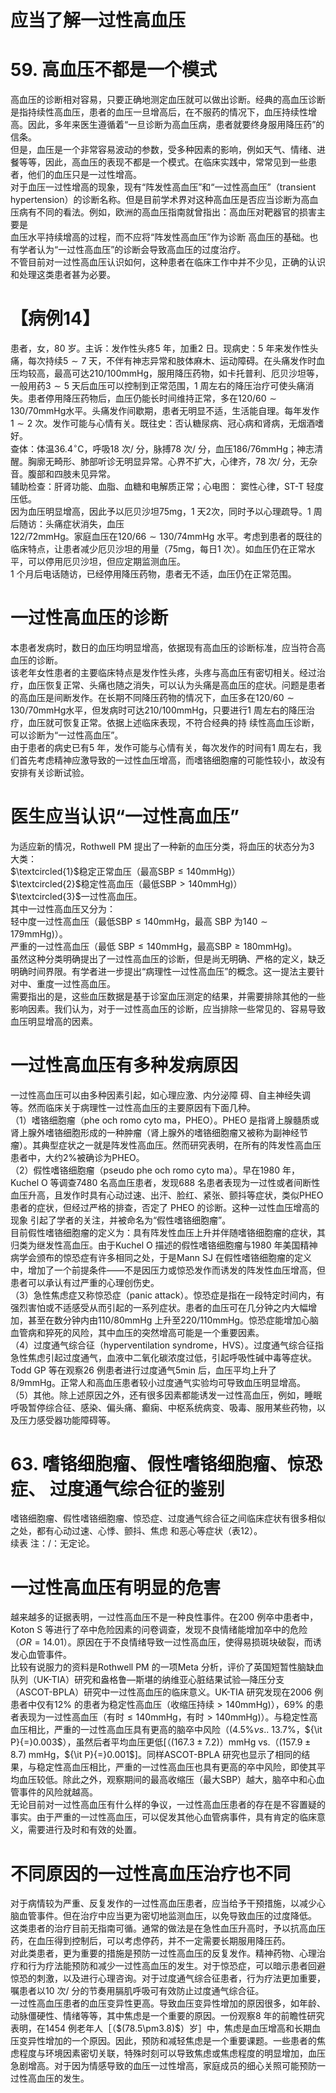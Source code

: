 # 应当了解一过性高血压  
# 59. 高血压不都是一个模式  
高血压的诊断相对容易，只要正确地测定血压就可以做出诊断。经典的高血压诊断是指持续性高血压，患者的血压一旦增高后，在不服药的情况下，血压持续性增高。因此，多年来医生遵循着“一旦诊断为高血压病，患者就要终身服用降压药”的信条。  
但是，血压是一个非常容易波动的参数，受多种因素的影响，例如天气、情绪、进餐等等，因此，高血压的表现不都是一个模式。在临床实践中，常常见到一些患者，他们的血压只是一过性增高。  
对于血压一过性增高的现象，现有“阵发性高血压”和“一过性高血压”（transient hypertension）的诊断名称。但是目前学术界对这种高血压是否应当诊断为高血压病有不同的看法。例如，欧洲的高血压指南就曾指出：高血压对靶器官的损害主要是  
血压水平持续增高的过程，而不应将“阵发性高血压”作为诊断 高血压的基础。也有学者认为“一过性高血压”的诊断会导致高血压的过度治疗。  
不管目前对一过性高血压认识如何，这种患者在临床工作中并不少见，正确的认识和处理这类患者甚为必要。  
# 【病例14】  
患者，女，80 岁。主诉：发作性头疼5 年，加重2 日。现病史：5 年来发作性头痛，每次持续$5\sim7$ 天，不伴有神志异常和肢体麻木、运动障碍。在头痛发作时血压均较高，最高可达$210/100\mathrm{mmHg}$，服用降压药物，如卡托普利、厄贝沙坦等，一般用药$3\sim5$ 天后血压可以控制到正常范围，1 周左右的降压治疗可使头痛消失。患者停用降压药物后，血压仍能长时间维持正常，多在$120/60\sim130/70\mathrm{mmHg}$水平。头痛发作间歇期，患者无明显不适，生活能自理。每年发作$1\sim2$ 次。发作可能与心情有关。既往史：否认糖尿病、冠心病和肾病，无烟酒嗜好。  
查体：体温$36.4^{\circ}\mathrm{C}$，呼吸18 次/ 分，脉搏78 次/ 分，血压$186/76\mathrm{mmHg}$；神志清醒。胸廓无畸形、肺部听诊无明显异常。心界不扩大，心律齐，78 次/ 分，无杂音。腹部和四肢未见异常。  
辅助检查：肝肾功能、血脂、血糖和电解质正常；心电图： 窦性心律，ST-T 轻度压低。  
因为血压明显增高，因此予以厄贝沙坦$75\mathrm{mg}$，1 天2次，同时予以心理疏导。1 周后随访：头痛症状消失，血压  
$122/72\mathrm{mmHg}$。家庭血压在$120/66\sim130/74\mathrm{mmHg}$ 水平。考虑到患者的既往的临床特点，让患者减少厄贝沙坦的用量（$75\mathrm{mg}$，每日1 次）。如血压仍在正常水平，可以停用厄贝沙坦，但应定期监测血压。  
1 个月后电话随访，已经停用降压药物，患者无不适，血压仍在正常范围。  
#  一过性高血压的诊断  
本患者发病时，数日的血压均明显增高，依据现有高血压的诊断标准，应当符合高血压的诊断。  
该老年女性患者的主要临床特点是发作性头疼，头疼与高血压有密切相关。经过治疗，血压恢复正常、头痛也随之消失，可以认为头痛是高血压的症状。问题是患者的高血压是间断发作。在长期不同降压药物的情况下，血压多在$120/60\sim130/70\mathrm{mmHg}$水平，但发病时可达$210/100\mathrm{mmHg}$，只要进行1 周左右的降压治疗，血压就可恢复正常。依据上述临床表现，不符合经典的持 续性高血压诊断，可以诊断为“一过性高血压”。  
由于患者的病史已有5 年，发作可能与心情有关，每次发作的时间有1 周左右，我们首先考虑精神应激导致的一过性血压增高，而嗜铬细胞瘤的可能性较小，故没有安排有关诊断试验。  
#  医生应当认识“一过性高血压”  
为适应新的情况，Rothwell PM 提出了一种新的血压分类，将血压的状态分为3 大类：  
$\textcircled{1}$稳定正常血压（最高$\mathrm{SBP\leqslant140mmHg})$）  
$\textcircled{2}$稳定性高血压（最低$\mathrm{SBP>140mmHg})$）  
$\textcircled{3}$一过性高血压。  
其中一过性高血压又分为：  
轻中度一过性高血压（最低$\mathrm{SBP\leqslant140mmHg}$，最高 SBP 为$140\sim179\mathrm{mmHg})$）。  
严重的一过性高血压（最低 $\mathrm{SBP\leqslant140mmHg}$，最高$\mathrm{SBP}\geqslant180\mathrm{mm}\mathrm{Hg})$。  
虽然这种分类明确提出了一过性高血压的诊断，但是尚无明确、严格的定义，缺乏明确时间界限。有学者进一步提出“病理性一过性高血压”的概念。这一提法主要针对中、重度一过性高血压。  
需要指出的是，这些血压数据是基于诊室血压测定的结果，并需要排除其他的一些影响因素。我们认为，对于一过性高血压的诊断，应当排除一些常见的、容易导致血压明显增高的因素。  
#  一过性高血压有多种发病原因  
一过性高血压可以由多种因素引起，如心理应激、内分泌障 碍、自主神经失调等。然而临床关于病理性一过性高血压的主要原因有下面几种。  
（1）嗜铬细胞瘤（phe och romo cyto ma，PHEO）。PHEO 是指肾上腺髓质或肾上腺外嗜铬细胞形成的一种肿瘤（肾上腺外的嗜铬细胞瘤又被称为副神经节瘤）。其典型症状之一就是阵发性高血压。然而研究表明，在所有的阵发性高血压患者中，大约$2\%$被确诊为PHEO。  
（2）假性嗜铬细胞瘤（pseudo phe och romo cyto ma）。早在1980 年，Kuchel O 等调查7480 名高血压患者，发现688 名患者表现为一过性或者间断性血压升高，且发作时具有心动过速、出汗、脸红、紧张、颤抖等症状，类似PHEO 患者的症状，但经过严格的排查，否定了 PHEO  的诊断。这种一过性血压增高的现象 引起了学者的关注，并被命名为“假性嗜铬细胞瘤”。  
目前假性嗜铬细胞瘤的定义为：具有阵发性血压上升并伴随嗜铬细胞瘤的症状，其归类为继发性高血压。由于Kuchel O 描述的假性嗜铬细胞瘤与1980 年美国精神病学会颁布的惊恐症有许多相同之处，于是Mann SJ 在假性嗜铬细胞瘤的定义中，增加了一个前提条件——不是因压力或惊恐发作而诱发的阵发性血压增高，但患者可以承认有过严重的心理创伤史。  
（3）急性焦虑症又称惊恐症（panic attack）。惊恐症是指在一段特定时间内，有强烈害怕或不适感受从而引起的一系列症状。患者的血压可在几分钟之内大幅增加，甚至在数分钟内由$110/80\mathrm{mmHg}$ 上升至$220/110\mathrm{mmHg}$。惊恐症能增加心脑血管病和猝死的风险，其中血压的突然增高可能是一个重要因素。  
（4）过度通气综合征（hyperventilation syndrome，HVS）。过度通气综合征指急性焦虑引起过度通气，血液中二氧化碳浓度过低，引起呼吸性碱中毒等症状。Todd GP 等在观察26 例患者进行过度通气5min 后，血压平均上升了$8/9\mathrm{mmHg}$。正常人和高血压患者较小过度通气实验均可导致血压明显增高。  
（5）其他。除上述原因之外，还有很多因素都能诱发一过性高血压，例如，睡眠呼吸暂停综合征、感染、偏头痛、癫痫、中枢系统病变、吸毒、服用某些药物，以及压力感受器功能障碍等。  
# 63. 嗜铬细胞瘤、假性嗜铬细胞瘤、惊恐症、 过度通气综合征的鉴别  
嗜铬细胞瘤、假性嗜铬细胞瘤、惊恐症、过度通气综合征之间临床症状有很多相似之处，都有心动过速、心悸、颤抖、焦虑 和恶心等症状（表12）。  
续表
注：/：无定论。  
#  一过性高血压有明显的危害  
越来越多的证据表明，一过性高血压不是一种良性事件。在200 例卒中患者中，Koton S 等进行了卒中危险因素的问卷调查，发现不良情绪能增加卒中的危险（$O R{=}14.01$）。原因在于不良情绪导致一过性高血压，使得易损斑块破裂，而诱发心血管事件。  
比较有说服力的资料是Rothwell PM 的一项Meta 分析，评价了英国短暂性脑缺血队列（UK-TIA）研究和盎格鲁—斯堪的纳维亚心脏结果试验—降压分支（ASCOT-BPLA）研究中一过性高血压的临床意义。UK-TIA 研究发现在2006 例患者中仅有$12\%$ 的患者为稳定性高血压（收缩压持续$>140\mathrm{mmHg})$），$69\%$ 的患者表现为一过性高血压（有时$\leqslant140\mathrm{mmHg}$，有时$>140\mathrm{mmHg})$）。与稳定性高血压相比，严重的一过性高血压具有更高的脑卒中风险（$(4.5\%\nu s.$. $13.7\%$，${\it P}{=}0.003$），虽然后者平均血压更低[（$(167.3\pm7.2)$）mmHg vs.（$(157.9\pm8.7)\;\mathrm{mmHg}$，${\it P}{=}0.001\$]。同样ASCOT-BPLA 研究也显示了相同的结果，与稳定性高血压相比，严重的一过性高血压也具有更高的卒中风险，即使其平均血压较低。除此之外，观察期间的最高收缩压（最大SBP）越大，脑卒中和心血管事件的风险就越高。  
无论目前对一过性高血压有什么样的争议，一过性高血压患者的存在是不容置疑的事实。由于严重的一过性高血压，可以促发其他心血管病事件，具有肯定的临床意义，需要进行及时和有效的处置。  
#  不同原因的一过性高血压治疗也不同  
对于病情较为严重、反复发作的一过性高血压患者，应当给予干预措施，以减少心脑血管事件。但在治疗中应当更为密切地监测血压，以免导致血压的过度降低。  
这类患者的治疗目前无指南可循。通常的做法是在急性血压升高时，予以抗高血压药，在血压得到控制后，可以考虑停药，并不一定需要长期服用降压药。  
对此类患者，更为重要的措施是预防一过性高血压的反复发作。精神药物、心理治疗和行为疗法能预防和减少一过性高血压的发生。对于惊恐症，可以暗示患者回避惊恐的刺激，以及进行心理咨询。对于过度通气综合征患者，行为疗法更加重要，嘱患者以10 次/ 分的节奏用膈肌呼吸可有效防止过度通气综合征。  
一过性高血压患者的血压变异性更高。导致血压变异性增加的原因很多，如年龄、动脉僵硬性、情绪等等，其中焦虑是一个重要的原因。一份观察8 年的前瞻性研究表明，在1454 例老年人［（$(78.5\pm3.8)\$）岁］中，焦虑是血压增高和长期血压变异性增加的一个原因。因此，预防和减轻焦虑是一个重要课题。一些患者的焦虑程度与环境因素密切关联，特殊时刻可以导致焦虑或焦虑程度的明显增加，血压急剧增高。对于因为情感导致的血压一过性增高，家庭成员的细心关照可能预防一过性高血压的发生。  

